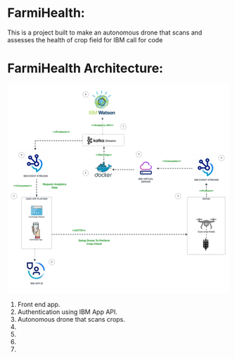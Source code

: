 # FarmiHealth:
This is a project built to make an autonomous drone that scans and assesses the health of crop field for IBM call for code



# FarmiHealth Architecture:
![Alt Text](doc/imgs/farmihealth_architecture.png)


1. Front end app.
2. Authentication using IBM App API.
3. Autonomous drone that scans crops.
4. 
5. 
6. 
7. 
